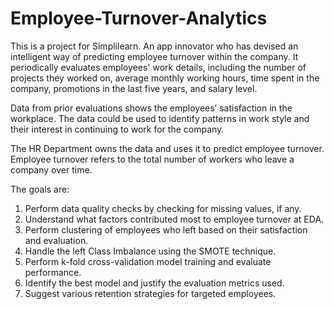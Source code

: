 # Employee-Turnover-Analytics
This is a project for Simplilearn.
An app innovator who has devised an intelligent way of predicting employee turnover within the company. It periodically evaluates employees' work details, including the number of projects they worked on, average monthly working hours, time spent in the company, promotions in the last five years, and salary level.

Data from prior evaluations shows the employees’ satisfaction in the workplace. The data could be used to identify patterns in work style and their interest in continuing to work for the company. 

The HR Department owns the data and uses it to predict employee turnover. Employee turnover refers to the total number of workers who leave a company over time.

The goals are: 
1. Perform data quality checks by checking for missing values, if any.
2. Understand what factors contributed most to employee turnover at EDA.
3. Perform clustering of employees who left based on their satisfaction and 
evaluation.
4. Handle the left Class Imbalance using the SMOTE technique.
5. Perform k-fold cross-validation model training and evaluate performance. 
6. Identify the best model and justify the evaluation metrics used. 
7. Suggest various retention strategies for targeted employees.
